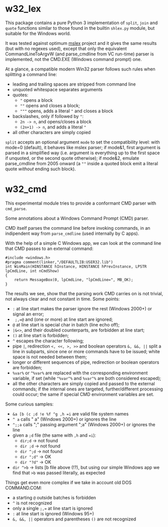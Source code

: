 w32_lex
=======

This package contains a pure Python 3 implementation of `split`, `join` and
`quote` functions similar to those found in the builtin `shlex.py` module, but
suitable for the Windows world.

It was tested against optimum [mslex](https://github.com/smoofra/mslex) project and it
gives the same results (but with no regexes used), except that only the
equivalent CommandLineToArgvW (and parse_cmdline from VC run-time) parser is
implemented, not the CMD.EXE (Windows command prompt) one.

At a glance, a compatible modern Win32 parser follows such rules when splitting a command line:
- leading and trailing spaces are stripped from command line
- unquoted whitespace separates arguments
- quotes:
  * `"` opens a block
  * `""` opens and closes a block;
  * `"""` opens, adds a literal `"` and closes a block
- backslashes, only if followed by `"`:
  * `2n -> n`, and opens/closes a block
  * `(2n+1) -> n`, and adds a literal `"`
- all other characters are simply copied

`split` accepts an optional argument `mode` to set the compatibility level:
with mode=0 (default), it behaves like mslex parser; if mode&1, first argument
is parsed in a simplified way (i.e. argument is everything up to the first space if
unquoted, or the second quote otherwise); if mode&2, emulate parse_cmdline from
2005 onward (a `""` inside a quoted block emit a literal quote _without_ ending
such block).

w32_cmd
=======

This experimental module tries to provide a conformant CMD parser with `cmd_parse`.

Some annotations about a Windows Command Prompt (CMD) parser.

CMD itself parses the command line before invoking commands, in an indipendent
way from `parse_cmdline` (used internally by C apps).

With the help of a simple C Windows app, we can look at the command line that 
CMD passes to an external command:
```
#include <windows.h>
#pragma comment(linker,"/DEFAULTLIB:USER32.lib")
int WinMain(HINSTANCE hInstance, HINSTANCE hPrevInstance, LPSTR lpCmdLine, int nCmdShow)
{
    return MessageBox(0, lpCmdLine, "lpCmdLine=", MB_OK);
}
```
The results we see, show that the parsing work CMD carries on is not trivial,
not always clear and not constant in time. Some points:

- `:` at line start makes the parser ignore the rest (Windows 2000+) or signal an error;
- ` ;,=@` and <TAB> (one or more) at line start are ignored;
- `@` at line start is special char in batch (line echo off);
- `|&<>`, and their doubled counterparts, are forbidden at line start;
- `()` at line start is forbidden;
- `^` escapes the character following;
- pipe `|`, redirection `<, <<, >, >>` and boolean operators `&, &&, ||` split
a line in subparts, since one or more commands have to be issued; white space
is not needed between them;
- longer or different sequences of pipe, redirection or boolean operators are
forbidden;
- `%var%` or `^%var%` are replaced with the corresponding environment variable,
if set (while `^%var^%` and `%var^%` are both considered escaped);
- all the other characters are simply copied and passed to the external
commands; if the internal ones are targeted, further/different processing could
occur; the same if special CMD environment variables are set.

Some curious samples:
- `&a [b (c ;d !e %f ^g ,h =i` are valid file system names
- `^ a` calls " a" (Windows 2000+) or ignores the line
- `^;;a` calls ";" passing argument ";a" (Windows 2000+) or ignores the line
- given a `;d` file (the same with `,h` and `=i`):
  * `dir;d` -> not found
  * `dir ;d`  -> not found
  * `dir ^;d` -> not found
  * `dir ";d"` -> OK
  * `dir "?d"` -> OK
- `dir ^>b` -> lists [b file above (!?), but using our simple Windows app we
find that `>b` was passed literally, as expected

Things get even more complex if we take in account old DOS COMMAND.COM:
- a starting `@` outside batches is forbidden
- `^` is not recognized
- only a single `;,=` at line start is ignored
- `:` at line start is ignored (Windows 95+)
- `&, &&, ||` operators and parentheses `()` are not recognized
